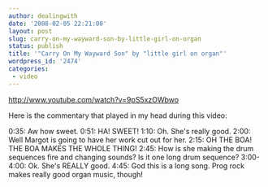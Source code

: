 ```yaml
---
author: dealingwith
date: '2008-02-05 22:21:00'
layout: post
slug: carry-on-my-wayward-son-by-little-girl-on-organ
status: publish
title: '"Carry On My Wayward Son" by "little girl on organ"'
wordpress_id: '2474'
categories:
 - video
---
```


http://www.youtube.com/watch?v=9pS5xzOWbwo

Here is the commentary that played in my head during this video:

0:35: Aw how sweet. 0:51: HA! SWEET! 1:10: Oh. She's really good. 2:00: Well
Margot is going to have her work cut out for her. 2:15: OH THE BOA! THE BOA
MAKES THE WHOLE THING! 2:45: How is she making the drum sequences fire and
changing sounds? Is it one long drum sequence? 3:00-4:00: Ok. She's REALLY
good. 4:45: God this is a long song. Prog rock makes really good organ music,
though!

